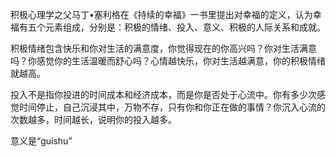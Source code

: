 
积极心理学之父马丁•塞利格在《持续的幸福》一书里提出对幸福的定义，认为幸福有五个元素组成，分别是：积极的情绪、投入、意义、积极的人际关系和成就。

积极情绪包含快乐和你对生活的满意度，你觉得现在的你高兴吗？你对生活满意吗？你感觉你的生活温暖而舒心吗？心情越快乐，你对生活越满意，你的积极情绪就越高。

投入不是指你投进的时间成本和经济成本，而是你是否处于心流中。你有多少次感觉时间停止，自己沉浸其中，万物不存，只有你和你正在做的事情？你沉入心流的次数越多，时间越长，说明你的投入越多。

意义是“guishu”




















<!--stackedit_data:
eyJoaXN0b3J5IjpbNDY3NDk4NDc2LDQ1MjM3OTQzNV19
-->